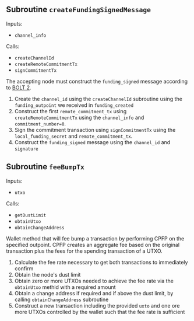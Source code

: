 ## Subroutine `createFundingSignedMessage`

Inputs:

-   `channel_info`

Calls:

-   `createChannelId`
-   `createRemoteCommitmentTx`
-   `signCommitmentTx`

The accepting node must construct the `funding_signed` message according to [BOLT 2](https://github.com/lightning/bolts/blob/master/02-peer-protocol.md#the-funding_signed-message).

1. Create the `channel_id` using the `createChannelId` subroutine using the `funding_outpoint` we received in `funding_created`
1. Construct the first `remote_commitment_tx` using `createRemoteCommitmentTx` using the `channel_info` and `commitment_number=0`.
1. Sign the commitment transaction using `signCommitmentTx` using the `local_funding_secret` and `remote_commitment_tx`.
1. Construct the `funding_signed` message using the `channel_id` and `signature`

## Subroutine `feeBumpTx`

Inputs:

-   `utxo`

Calls:

-   `getDustLimit`
-   `obtainUtxo`
-   `obtainChangeAddress`

Wallet method that will fee bump a transaction by performing CPFP on the specified outpoint. CPFP creates an aggregate fee based on the original transaction plus the fees for the spending transaction of a UTXO.

1. Calculate the fee rate necessary to get both transactions to immediately confirm
1. Obtain the node's dust limit
1. Obtain zero or more UTXOs needed to achieve the fee rate via the `obtainUtxo` methid with a required amount
1. Obtain a change address if required and if above the dust limit, by calling `obtainChangeAddress` subroutine
1. Construct a new transaction including the provided `uxto` and one ore more UTXOs controlled by the wallet such that the fee rate is sufficient

